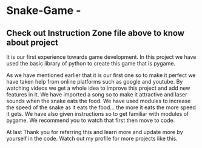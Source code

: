 # Snake-Game   - 
## Check out Instruction Zone file above to know about project
It is our first experience towards game development. In this project we have used the basic library of python to create this game that is pygame.

As we have mentioned earlier that it is our first one so to make it perfect we have taken help from online platforms such as google and youtube. By watching videos we get a whole idea to improve this project and add new features in it.
We have imported a song so to make it attractive and laser sounds when the snake eats the food. 
We have used modules to increase the speed of the snake as it eats the food... the more it eats the more speed it gets.
We have also given instructions so to get familiar with modules of pygame. We recommend you to watch that first then move to code.

At last Thank you for referring this and learn more and update more by yourself in the code.
Watch out my profile for more projects like this.
